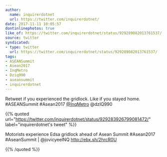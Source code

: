 ```yaml
---
author:
  name: inquirerdotnet
  url: https://twitter.com/inquirerdotnet/
date: 2017-11-11 10:05:57
dontinlinephotos: true
like_of: https://twitter.com/inquirerdotnet/status/929289082013761537/
source: twitter
syndicated:
- type: twitter
  url: https://twitter.com/inquirerdotnet/status/929289082013761537/
tags:
- ASEANSummit
- Asean2017
- InqMetro
- Dziq990
- aseansummit
- inquirerdotnet
---
```


Retweet if you experienced the gridlock. Like if you stayed home. #ASEANSummit #Asean2017 [@InqMetro](https://twitter.com/InqMetro/) @dzIQ990 

{{% quoted url="https://twitter.com/inquirerdotnet/status/929283926799081472/" label="inquirerdotnet's tweet" %}}

Motorists experience Edsa gridlock ahead of Asean Summit #Asean2017 #AseanSummit | @jovicyeeINQ  http://ebx.sh/2hrcR0U

{{% /quoted %}}
